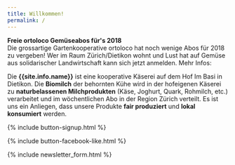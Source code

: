 ```yaml
---
title: Willkommen!
permalink: /
---
```


<div class="alert alert-success" role="alert" data-href="/genossenschaft/#abo-bestellen">
  <div style="font-weight:bold;">
    Freie ortoloco Gemüseabos für's 2018
  </div>
  Die grossartige Gartenkooperative ortoloco hat noch wenige Abos für 2018 zu vergeben! Wer im Raum Zürich/Dietikon wohnt und Lust hat auf Gemüse aus solidarischer Landwirtschaft kann sich jetzt anmelden. Mehr Infos:
  <a href=" http://www.ortoloco.ch">
  </a>
</div>



Die **{{site.info.name}}** ist eine kooperative Käserei auf dem
Hof Im Basi in Dietikon. Die **Biomilch** der behornten Kühe wird in der
hofeigenen Käserei zu **naturbelassenen Milchprodukten** (Käse, Joghurt, Quark,
Rohmilch, etc.) verarbeitet und im wöchentlichen Abo in der Region
Zürich verteilt. Es ist uns ein Anliegen, dass unsere Produkte **fair produziert**
und **lokal konsumiert** werden.

{% include button-signup.html %}

{% include button-facebook-like.html %}

{% include newsletter_form.html %}
